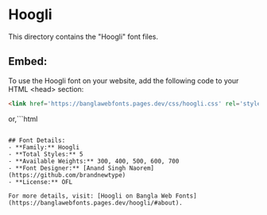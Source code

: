 # Hoogli

This directory contains the "Hoogli" font files.

## Embed:
To use the Hoogli font on your website, add the following code to your HTML &lt;head&gt; section:
```html
<link href='https://banglawebfonts.pages.dev/css/hoogli.css' rel='stylesheet'>
```

or,```html
<style>
@import url('https://banglawebfonts.pages.dev/css/hoogli.css');
</style>
```

## Font Details:
- **Family:** Hoogli
- **Total Styles:** 5
- **Available Weights:** 300, 400, 500, 600, 700
- **Font Designer:** [Anand Singh Naorem](https://github.com/brandnewtype)
- **License:** OFL

For more details, visit: [Hoogli on Bangla Web Fonts](https://banglawebfonts.pages.dev/hoogli/#about).